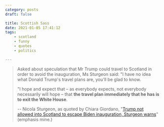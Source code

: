 ```yaml
---
category: posts
draft: false

title: Scottish Sass
date: 2021-01-05 17:41:12
tags:
    - scotland
    - funny
    - quotes
    - politics

---
```


> Asked about speculation that Mr Trump could travel to Scotland in order to avoid the inauguration, Ms Sturgeon said: "I have no idea what Donald Trump's travel plans are, you'll be glad to know.
>
> "I hope and expect that – as everybody expects, not everybody necessarily will hope – that **the travel plan immediately that he has is to exit the White House**.
>
> -- Nicola Sturgeon, as quoted by Chiara Giordano, "[Trump not allowed into Scotland to escape Biden inauguration, Sturgeon warns](https://www.independent.co.uk/news/uk/home-news/trump-biden-inauguration-scotland-sturgeon-lockdown-b1782602.html?utm_source=reddit.com)" (emphasis mine.)
